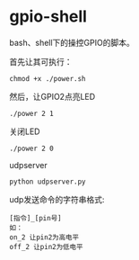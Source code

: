 # gpio-shell
bash、shell下的操控GPIO的脚本。

首先让其可执行：
```shell
chmod +x ./power.sh
```
然后，让GPIO2点亮LED
```shell
./power 2 1
```

关闭LED
```shell
./power 2 0
```

udpserver
```shell
python udpserver.py
```

udp发送命令的字符串格式:
```
[指令]_[pin号]
如：
on_2 让pin2为高电平
off_2 让pin2为低电平
```

